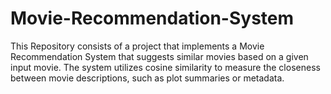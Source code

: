 # Movie-Recommendation-System
This Repository consists of a project that implements a Movie Recommendation System that suggests similar movies based on a given input movie. The system utilizes cosine similarity to measure the closeness between movie descriptions, such as plot summaries or metadata.

